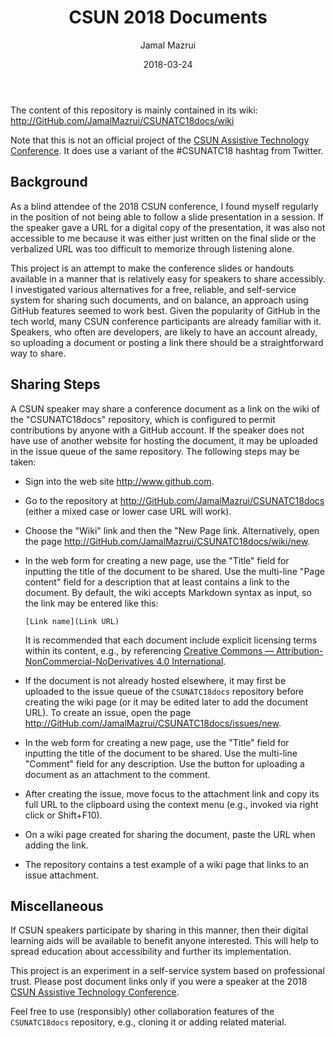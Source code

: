 ﻿---
title: CSUN 2018 Documents
author: Jamal Mazrui
date: 2018-03-24
---

The content of this repository is mainly contained in its wiki:\
<http://GitHub.com/JamalMazrui/CSUNATC18docs/wiki>

Note that this is not an official project of the [CSUN Assistive Technology Conference](http://www.csunconference.org).  It does use a variant of the #CSUNATC18 hashtag from Twitter.

## Background

As a blind attendee of the 2018 CSUN conference, I found myself regularly in the position of not being able to follow a slide presentation in a session.  If the speaker gave a URL for a digital copy of the presentation, it was also not accessible to me because it was either just written on the final slide or the verbalized URL was too difficult to memorize through listening alone.

This project is an attempt to make the conference slides or handouts available in a manner that is relatively easy for speakers to share accessibly.  I investigated various alternatives for a free, reliable, and self-service system for sharing such documents, and on balance, an approach using GitHub features seemed to work best.  Given the popularity of GitHub in the tech world, many CSUN conference participants are already familiar with it.  Speakers, who often are developers, are likely to have an account already, so uploading a document or posting a link there should be a straightforward way to share.

## Sharing Steps

A CSUN speaker may share a conference document as a link on the wiki of the "CSUNATC18docs" repository, which is configured to permit contributions by anyone with a GitHub account.  If the speaker does not have use of another website for hosting the document, it may be uploaded in the issue queue of the same repository.  The following steps may be taken:

- Sign into the web site <http://www.github.com>.

- Go to the repository at <http://GitHub.com/JamalMazrui/CSUNATC18docs> (either a mixed case or lower case URL will work).

- Choose the "Wiki" link and then the "New Page link.  Alternatively, open the page <http://GitHub.com/JamalMazrui/CSUNATC18docs/wiki/new>.

- In the web form for creating a new page, use the "Title" field for inputting the title of the document to be shared.  Use the multi-line "Page content" field for a description that at least contains a link to the document.  By default, the wiki accepts Markdown syntax as input, so the link may be entered like this:

  `[Link name](Link URL)`

  It is recommended that each document include explicit licensing terms within its content, e.g., by referencing [Creative Commons — Attribution-NonCommercial-NoDerivatives 4.0 International](https://creativecommons.org/licenses/by-nc-nd/4.0/).

- If the document is not already hosted elsewhere, it may first be uploaded to the issue queue of the `CSUNATC18docs` repository before creating the wiki page (or it may be edited later to add the document URL).  To create an issue, open the page <http://GitHub.com/JamalMazrui/CSUNATC18docs/issues/new>.

- In the web form for creating a new page, use the "Title" field for inputting the title of the document to be shared.  Use the multi-line "Comment" field for any description.  Use the button for uploading a document as an attachment to the comment.

- After creating the issue, move focus to the attachment link and copy its full URL to the clipboard using the context menu (e.g., invoked via right click or Shift+F10).

- On a wiki page created for sharing the document, paste the URL when adding the link.

- The repository contains a test example of a wiki page that links to an issue attachment.

## Miscellaneous

If CSUN speakers participate by sharing in this manner, then their digital learning aids will be available to benefit anyone interested.  This will help to spread education about accessibility and further its implementation.

This project is an experiment in a self-service system based on professional trust.  Please post document links only if you were a speaker at the 2018 [CSUN Assistive Technology Conference](http://csunconference.org).

Feel free to use (responsibly) other collaboration features of the `CSUNATC18docs` repository, e.g., cloning it or adding  related material.

